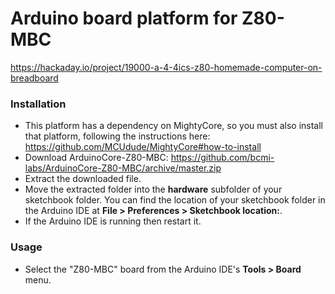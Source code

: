 # Arduino board platform for Z80-MBC

https://hackaday.io/project/19000-a-4-4ics-z80-homemade-computer-on-breadboard

### Installation
- This platform has a dependency on MightyCore, so you must also install that platform, following the instructions here: https://github.com/MCUdude/MightyCore#how-to-install
- Download ArduinoCore-Z80-MBC: https://github.com/bcmi-labs/ArduinoCore-Z80-MBC/archive/master.zip
- Extract the downloaded file.
- Move the extracted folder into the **hardware** subfolder of your sketchbook folder. You can find the location of your sketchbook folder in the Arduino IDE at **File > Preferences > Sketchbook location:**.
- If the Arduino IDE is running then restart it.

### Usage
- Select the "Z80-MBC" board from the Arduino IDE's **Tools > Board** menu.

